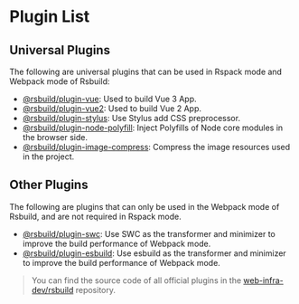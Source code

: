 # Plugin List

## Universal Plugins

The following are universal plugins that can be used in Rspack mode and Webpack mode of Rsbuild:

- [@rsbuild/plugin-vue](/plugins/list/plugin-vue.html): Used to build Vue 3 App.
- [@rsbuild/plugin-vue2](/plugins/list/plugin-vue2.html): Used to build Vue 2 App.
- [@rsbuild/plugin-stylus](/plugins/list/plugin-stylus.html): Use Stylus add CSS preprocessor.
- [@rsbuild/plugin-node-polyfill](/plugins/list/plugin-node-polyfill.html): Inject Polyfills of Node core modules in the browser side.
- [@rsbuild/plugin-image-compress](/plugins/list/plugin-image-compress.html): Compress the image resources used in the project.

## Other Plugins

The following are plugins that can only be used in the Webpack mode of Rsbuild, and are not required in Rspack mode.

- [@rsbuild/plugin-swc](/plugins/list/plugin-swc.html): Use SWC as the transformer and minimizer to improve the build performance of Webpack mode.
- [@rsbuild/plugin-esbuild](/plugins/list/plugin-esbuild.html): Use esbuild as the transformer and minimizer to improve the build performance of Webpack mode.

> You can find the source code of all official plugins in the [web-infra-dev/rsbuild](https://github.com/web-infra-dev/rsbuild) repository.
